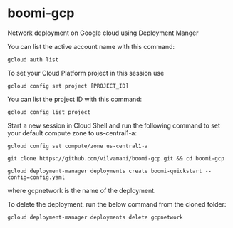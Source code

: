# boomi-gcp
Network deployment on Google cloud using Deployment Manger

You can list the active account name with this command:
```
gcloud auth list
```

To set your Cloud Platform project in this session use

```
gcloud config set project [PROJECT_ID]
```


You can list the project ID with this command:
```
gcloud config list project
```

Start a new session in Cloud Shell and run the following command to set your default compute zone to us-central1-a:
```
gcloud config set compute/zone us-central1-a
```

```
git clone https://github.com/vilvamani/boomi-gcp.git && cd boomi-gcp
```

```
gcloud deployment-manager deployments create boomi-quickstart --config=config.yaml
```
where gcpnetwork is the name of the deployment.

To delete the deployment, run the below command from the cloned folder:

```
gcloud deployment-manager deployments delete gcpnetwork
```
